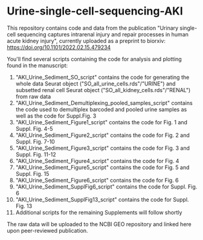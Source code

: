 # Urine-single-cell-sequencing-AKI

This repository contains code and data from the publication "Urinary single-cell sequencing captures intrarenal injury and repair processes in human acute kidney injury", currently uploaded as a preprint to biorxiv: https://doi.org/10.1101/2022.02.15.479234 

You'll find several scripts containing the code for analysis and plotting found in the manuscript:

1) "AKI_Urine_Sediment_SO_script" contains the code for generating the whole data Seurat object ("SO_all_urine_cells.rds"/"URINE") and subsetted renal cell Seurat object ("SO_all_kidney_cells.rds"/"RENAL") from raw data
2) "AKI_Urine_Sediment_Demultiplexing_pooled_samples_script" contains the code used to demultiplex barcoded and pooled urine samples as well as the code for Suppl.Fig. 3
3) "AKI_Urine_Sediment_Figure1_script" contains the code for Fig. 1 and Suppl. Fig. 4-5
4) "AKI_Urine_Sediment_Figure2_script" contains the code for Fig. 2 and Suppl. Fig. 7-10
5) "AKI_Urine_Sediment_Figure3_script" contains the code for Fig. 3 and Suppl. Fig. 11-12
6) "AKI_Urine_Sediment_Figure4_script" contains the code for Fig. 4 
7) "AKI_Urine_Sediment_Figure5_script" contains the code for Fig. 5 and Suppl. Fig. 15
8) "AKI_Urine_Sediment_Figure6_script" contains the code for Fig. 6 
9) "AKI_Urine_Sediment_SupplFig6_script" contains the code for Suppl. Fig. 6
10) "AKI_Urine_Sediment_SupplFig13_script" contains the code for Suppl. Fig. 13
11) Additional scripts for the remaining Supplements will follow shortly

The raw data will be uploaded to the NCBI GEO repository and linked here upon peer-reviewed publication.
